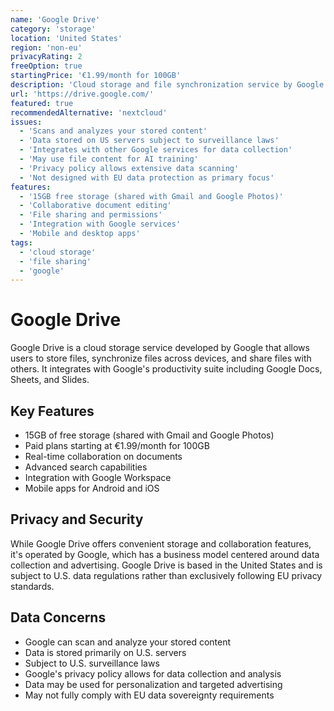 ```yaml
---
name: 'Google Drive'
category: 'storage'
location: 'United States'
region: 'non-eu'
privacyRating: 2
freeOption: true
startingPrice: '€1.99/month for 100GB'
description: 'Cloud storage and file synchronization service by Google.'
url: 'https://drive.google.com/'
featured: true
recommendedAlternative: 'nextcloud'
issues:
  - 'Scans and analyzes your stored content'
  - 'Data stored on US servers subject to surveillance laws'
  - 'Integrates with other Google services for data collection'
  - 'May use file content for AI training'
  - 'Privacy policy allows extensive data scanning'
  - 'Not designed with EU data protection as primary focus'
features:
  - '15GB free storage (shared with Gmail and Google Photos)'
  - 'Collaborative document editing'
  - 'File sharing and permissions'
  - 'Integration with Google services'
  - 'Mobile and desktop apps'
tags:
  - 'cloud storage'
  - 'file sharing'
  - 'google'
---
```


# Google Drive

Google Drive is a cloud storage service developed by Google that allows users to store files, synchronize files across devices, and share files with others. It integrates with Google's productivity suite including Google Docs, Sheets, and Slides.

## Key Features

- 15GB of free storage (shared with Gmail and Google Photos)
- Paid plans starting at €1.99/month for 100GB
- Real-time collaboration on documents
- Advanced search capabilities
- Integration with Google Workspace
- Mobile apps for Android and iOS

## Privacy and Security

While Google Drive offers convenient storage and collaboration features, it's operated by Google, which has a business model centered around data collection and advertising. Google Drive is based in the United States and is subject to U.S. data regulations rather than exclusively following EU privacy standards.

## Data Concerns

- Google can scan and analyze your stored content
- Data is stored primarily on U.S. servers
- Subject to U.S. surveillance laws
- Google's privacy policy allows for data collection and analysis
- Data may be used for personalization and targeted advertising
- May not fully comply with EU data sovereignty requirements